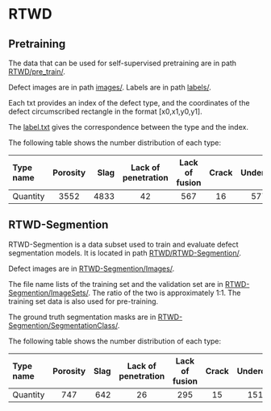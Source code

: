 # RTWD

## Pretraining
The data that can be used for self-supervised pretraining are in path [RTWD/pre_train/](pre_train).

Defect images are in path [images/](pre_train/images). 
Labels are in path [labels/](pre_train/labels). 

Each txt provides an index of the defect type, and the coordinates of the 
defect circumscribed rectangle in the format [x0,x1,y0,y1].

The [label.txt](pre_train/label.txt) gives the correspondence between the type and the index.

The following table shows the number distribution of each type:

| Type name | Porosity | Slag | Lack of penetration | Lack of fusion | Crack | Undercut | Concave | Burn through |
|:----------|:--------:|-----:|:-------------------:|:--------------:|:-----:|:--------:|:-------:|:------------:|
| Quantity  |   3552   | 4833 |         42          |      567       |  16   |   577    |   340   |     515      |



## RTWD-Segmention
RTWD-Segmention is a data subset used to train and evaluate defect segmentation models.
It is located in path [RTWD/RTWD-Segmention/](RTWD-Segmention).

Defect images are in [RTWD-Segmention/Images/](RTWD-Segmention/Images).

The file name lists of the training set and the validation set are in [RTWD-Segmention/ImageSets/](RTWD-Segmention/ImageSets). The ratio of the two is approximately 1:1.
The training set data is also used for pre-training.

The ground truth segmentation masks are in [RTWD-Segmention/SegmentationClass/](RTWD-Segmention/SegmentationClass). 

The following table shows the number distribution of each type: 

| Type name | Porosity | Slag | Lack of penetration | Lack of fusion | Crack | Undercut | Concave | Burn through |
|:----------|:--------:|-----:|:-------------------:|:--------------:|:-----:|:--------:|:-------:|:------------:|
| Quantity  |   747    |  642 |         26          |      295       |  15   |   151    |   128   |     103      |
